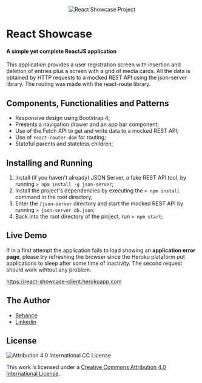 <p align="center"><img alt="React Showcase Project" src="https://user-images.githubusercontent.com/12038461/51156325-bc311500-1859-11e9-96de-fcc8bc0ba3c2.png"></p>

# React Showcase
#### A simple yet complete ReactJS application
This application provides a user registration screen with insertion and deletion of entries plus a screen with a grid of media cards. All the data is obtained by HTTP requests to a mocked REST API using the json-server library. The routing was made with the react-route library.

## Components, Functionalities and Patterns

* Responsive design using Bootstrap 4;
* Presents a navigation drawer and an app bar component;
* Use of the Fetch API to get and write data to a mocked REST API;
* Use of `react-router-dom` for routing;
* Stateful parents and stateless children;

## Installing and Running

1. Install (if you haven't already) JSON Server, a fake REST API tool, by running `> npm install -g json-server`;
2. Install the project's dependencies by executing the `> npm install` command in the root directory;
3. Enter the `/json-server` directory and start the mocked REST API by running `> json-server db.json`;
4. Back into the root directory of the project, run `> npm start`;

## Live Demo
If in a first attempt the application fails to load showing an **application error page**, please try refreshing the browser since the Heroku plataform put applications to sleep after some time of inactivity. The second request should work wihtout any problem.

https://react-showcase-client.herokuapp.com

## The Author
* [Behance](https://www.behance.net/joserogeriofilho)
* [Linkedin](https://www.linkedin.com/in/joserogeriofilho/)

## License
![Attribution 4.0 International CC License](https://i.creativecommons.org/l/by/4.0/88x31.png)

This work is licensed under a [Creative Commons Attribution 4.0 International License](http://creativecommons.org/licenses/by/4.0/).
